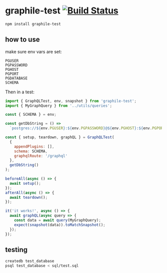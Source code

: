 # graphile-test [![Build Status](https://travis-ci.org/pyramation/graphile-test.svg?branch=master)](https://travis-ci.org/pyramation/graphile-test)

```sh
npm install graphile-test 
```

## how to use

make sure env vars are set:

```
PGUSER
PGPASSWORD
PGHOST
PGPORT
PGDATABASE
SCHEMA
```

Then in a test:

```js
import { GraphQLTest, env, snapshot } from 'graphile-test';
import { MyGraphQuery } from '../utils/queries';

const { SCHEMA } = env;

const getDbString = () =>
  `postgres://${env.PGUSER}:${env.PGPASSWORD}@${env.PGHOST}:${env.PGPORT}/${env.PGDATABASE}`;

const { setup, teardown, graphQL } = GraphQLTest(
  {
    appendPlugins: [],
    schema: SCHEMA,
    graphqlRoute: '/graphql'
  },
  getDbString()
);

beforeAll(async () => {
  await setup();
});
afterAll(async () => {
  await teardown();
});

it('it works!', async () => {
  await graphQL(async query => {
    const data = await query(MyGraphQuery);
    expect(snapshot(data)).toMatchSnapshot();
  });
});

```

## testing

```sh
createdb test_database
psql test_database < sql/test.sql
```